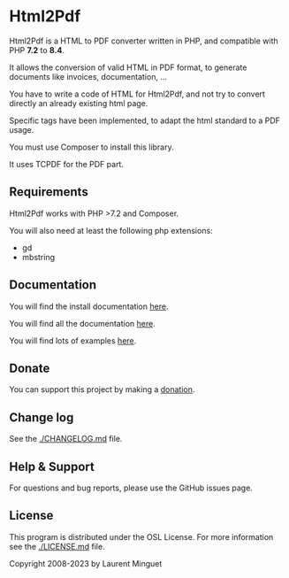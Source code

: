 # Html2Pdf

Html2Pdf is a HTML to PDF converter written in PHP, and compatible with PHP **7.2** to **8.4**.

It allows the conversion of valid HTML in PDF format, to generate documents like invoices, documentation, ...

You have to write a code of HTML for Html2Pdf, and not try to convert directly an already existing html page.

Specific tags have been implemented, to adapt the html standard to a PDF usage.

You must use Composer to install this library.

It uses TCPDF for the PDF part.

## Requirements

Html2Pdf works with PHP >7.2 and Composer.

You will also need at least the following php extensions:

* gd
* mbstring

## Documentation

You will find the install documentation [here](./doc/install.md).

You will find all the documentation [here](./doc/README.md).

You will find lots of examples [here](./examples).

## Donate

You can support this project by making a [donation](http://html2pdf.fr/en/donate).

## Change log

See the [./CHANGELOG.md](./CHANGELOG.md) file.

## Help & Support

For questions and bug reports, please use the GitHub issues page.

## License

This program is distributed under the OSL License. For more information see the [./LICENSE.md](./LICENSE.md) file.

Copyright 2008-2023 by Laurent Minguet
